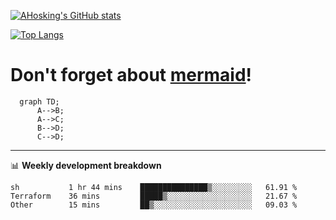 [![AHosking's GitHub stats](https://github-readme-stats.vercel.app/api?username=ahosking&count_private=true&show_icons=true&theme=onedark&hide_rank=true&include_all_commits=true)](https://github.com/ahosking)

[![Top Langs](https://github-readme-stats.vercel.app/api/top-langs/?username=ahosking&layout=compact&theme=onedark)](https://github.com/ahosking)


# Don't forget about [mermaid](https://github.blog/2022-02-14-include-diagrams-markdown-files-mermaid/)!

```mermaid
  graph TD;
      A-->B;
      A-->C;
      B-->D;
      C-->D;
```
-------

📊 **Weekly development breakdown**

<!--START_SECTION:waka-->

```text
sh           1 hr 44 mins    ███████████████▒░░░░░░░░░   61.91 %
Terraform    36 mins         █████▒░░░░░░░░░░░░░░░░░░░   21.67 %
Other        15 mins         ██▒░░░░░░░░░░░░░░░░░░░░░░   09.03 %
```

<!--END_SECTION:waka-->
